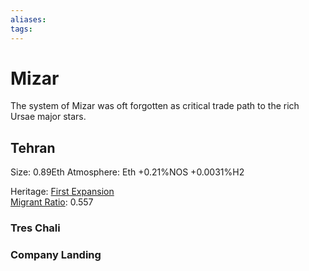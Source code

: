 ```yaml
---
aliases:
tags:
---
```


# Mizar

The system of Mizar was oft forgotten as critical trade path to the rich Ursae major stars. 

## Tehran

Size: 0.89Eth
Atmosphere: Eth +0.21%NOS +0.0031%H2

Heritage: [First Expansion](../Empire%20in%20Snapshots/The%20Expansions/first-expansion.md)  
[Migrant Ratio](../Concepts/Glossary/migrant-ratio): 0.557

<!---
Tehran is known primarily as the home of the [Jacobian Kingdom](jacobian-kingdom.md) which succeeded [Second Empire](second-empire.md).
Tehran was luckily blessed with habitable atmosphere, stable climate, and was virgin to any organic life when humans first settled it.

Settled in the last centuries of the [First Empire](first-empire.md), *Tehran* was isolated for the first centuries of its life.
This bred a deep tradition of independence in the wealthy planet - this tradition is widely credited with catalysing its later prominance.
Benefiting greatly from the resource rich asteroid belt of it star system, the plant maintained many elements of its indepence throughout the [Third Empire](third-empire.md), and became home to one of the great shipyards of the period.
-->

### Tres Chali


<!---
Chengshi + alwadi 

Chalwadi  

Chali

Fortress + Chali%%
-->


### Company Landing